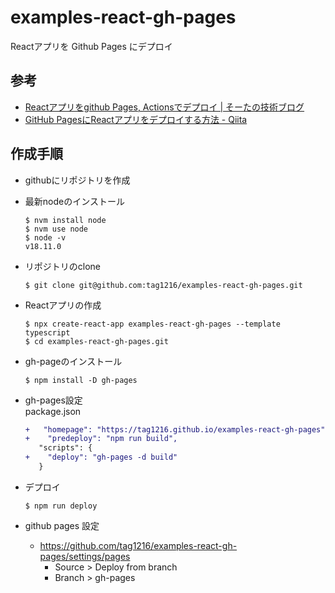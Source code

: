 # examples-react-gh-pages

Reactアプリを Github Pages にデプロイ

## 参考
- [Reactアプリをgithub Pages, Actionsでデプロイ | そーたの技術ブログ](https://blog.so-ta.net/portfolio/react-github-pages-actions/)
- [GitHub PagesにReactアプリをデプロイする方法 - Qiita](https://qiita.com/yuitnnn/items/11375ea29ec023d19fdf)

## 作成手順

- githubにリポジトリを作成
- 最新nodeのインストール  
    ```
    $ nvm install node
    $ nvm use node
    $ node -v
    v18.11.0
    ```
- リポジトリのclone  
    ```
    $ git clone git@github.com:tag1216/examples-react-gh-pages.git
    ```
- Reactアプリの作成  
    ```
    $ npx create-react-app examples-react-gh-pages --template typescript
    $ cd examples-react-gh-pages.git
    ```
- gh-pageのインストール
    ```
    $ npm install -D gh-pages
    ```
- gh-pages設定  
    package.json
    ```diff
    +   "homepage": "https://tag1216.github.io/examples-react-gh-pages",
    +    "predeploy": "npm run build",
       "scripts": {
    +    "deploy": "gh-pages -d build"
       }
    ```
- デプロイ
    ```
    $ npm run deploy
    ```
- github pages 設定

    - https://github.com/tag1216/examples-react-gh-pages/settings/pages
        - Source > Deploy from branch
        - Branch > gh-pages
